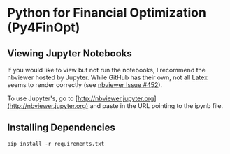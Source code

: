 # Python for Financial Optimization (Py4FinOpt)

## Viewing Jupyter Notebooks

If you would like to view but not run the notebooks, I recommend the nbviewer hosted by Jupyter. While GitHub has their own, not all Latex seems to render correctly (see [nbviewer Issue #452](https://github.com/jupyter/nbviewer/issues/452)). 

To use Jupyter's, go to [http://nbviewer.jupyter.org](http://nbviewer.jupyter.org) and paste in the URL pointing to the ipynb file. 

## Installing Dependencies

```{r, engine='bash'}
pip install -r requirements.txt
```

